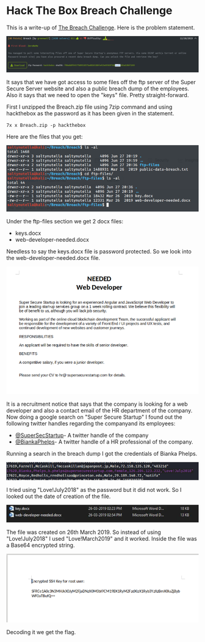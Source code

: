 <h1>Hack The Box Breach Challenge</h1>

This is a write-up of [The Breach Challenge](https://www.hackthebox.eu/home/challenges/OSINT#). Here is the problem statement.

![Statement](https://github.com/R00TH4UNT/Hack-The-Box/blob/master/OSINT/Breach/Screenshot_2020-06-27_20-43-09.png)

It says that we have got access to some files off the ftp server of the Super Secure Server website and also a public breach dump of the employees. Also it says that we need to open the "keys" file. Pretty straight-forward.

First I unzipped the Breach.zip file using 7zip command and using hackthebox as the password as it has been given in the statement.
```
7x x Breach.zip -p hackthebox
```
Here are the files that you get:

![Files](https://github.com/R00TH4UNT/Hack-The-Box/blob/master/OSINT/Breach/Screenshot_2020-06-27_20-59-20.png)

Under the ftp-files section we get 2 docx files:
* keys.docx
* web-developer-needed.docx

Needless to say the keys.docx file is password protected. So we look into the web-developer-needed.docx file.

![Hiring notice](https://github.com/R00TH4UNT/Hack-The-Box/blob/master/OSINT/Breach/Screenshot_2020-06-27_22-14-49.png)

It is a recruitment notice that says that the company is looking for a web developer and also a contact email of the HR department of the company. Now doing a google search on "Super Secure Startup" I found out the following twitter handles regarding the companyand its employees:
* [@SuperSecStartup](https://twitter.com/supersecstartup?lang=en)- A twitter handle of the company
* [@BiankaPhelps](https://twitter.com/biankaphelps?lang=en)- A twitter handle of a HR professional of the company.

Running a search in the breach dump I got the credentials of Bianka Phelps.

![Breach dump](https://github.com/R00TH4UNT/Hack-The-Box/blob/master/OSINT/Breach/Screenshot_2020-06-27_22-27-09.png)

I tried using "Love!July2018" as the password but it did not work. So I looked out the date of creation of the file.

![DoC](https://github.com/R00TH4UNT/Hack-The-Box/blob/master/OSINT/Breach/Screenshot_2020-06-27_20-55-47.png)

The file was created on 26th March 2019. So instead of using "Love!July2018" I used "Love!March2019" and it worked.
Inside the file was a Base64 encrypted string.

![Keys.docx](https://github.com/R00TH4UNT/Hack-The-Box/blob/master/OSINT/Breach/Screenshot_2020-06-27_22-35-07.png)

Decoding it we get the flag.
